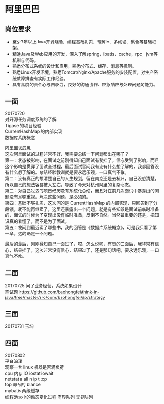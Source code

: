 

# 阿里巴巴

## 岗位要求
* 至少3年以上Java开发经验，编程基础扎实，理解io、多线程、集合等基础框架。
* 精通Java及Web应用的开发，深入了解spring，ibatis，cache，rpc，jvm等机制与代码。
* 熟悉分布式系统的设计和应用，熟悉分布式、缓存、消息等机制。
* 熟悉Linux开发环境，熟悉Tomcat/Nginx/Apache服务的安装配置，对生产系统故障排查有实际工作经验。
* 具有高度的责任心与自驱力，良好的沟通协作、应急响应与处理问题的能力。

## 一面
20170720  
对开源任务调度系统的了解  
Tigase 的项目经验  
CurrentHashMap 的内部实现  
数据库系统概念  

阿里面试反思  
这次阿里面试的过程非常不好，我需要总结一下问题都出在哪了？  
第一：状态被影响，在面试之前刚得知自己面试有赞挂了，信心受到了影响，而且这个影响是贯穿了面试全过程，最后面试官问我有没有什么想了解的，我都回答没有什么想了解的。总结经验教训就是要永远乐观，一口真气不散。  
第二：没有真正的想清楚自己的人生规划，留在南京还是去杭州，自己没想清楚，所以自己的想法容易被人左右，导致了今天对杭州阿里的复杂心态。  
第三：对自己过去的项目经历没有系统化总结，而且对在前几次面试中暴露出的问题没有足够重视。解决这些问题，是必须的。  
第四：基础不够扎实，这次问的是 CurrentHashMap 的内部实现，只回答到了分段锁，就不能再继续了，这里还暴露出一个问题，就是有些知识是面试前临时准备的，面试的时候为了变现出没有临时准备，反倒不自然。当然最重要的还是，把知识真的看懂了，而不是为了面试。  
第五：被问到最近读了哪些书，我的回答是《数据库系统概念》，可是我只看了第一章，这的确是一个问题。  

最后的最后，刚刚得知自己一面过了，哎，怎么说呢，有赞的二面后，我非常有信心，结果挂了，这次非常没有信心，结果过了，还是那句话吧，要永远乐观，一口真气不散。

## 二面
20170725
问了业务经营，系统如果设计  
笔试题  https://github.com/baohongfei/think-in-java/tree/master/src/com/baohongfei/dp/strategy  


## 三面
20170731
玉坤  

## 四面
20170802  
平台治理  
观察一台 linux 机器是否满负荷  
cpu 内存 IO iostat iowait  
netstat a all n ip t tcp  
top 命令的 blance  
mybatis 两级缓存  
线程池大小的动态变化过程 有界队列  无界队列  
